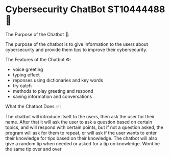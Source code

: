 # Cybersecurity ChatBot ST10444488 🤖

The Purpose of the Chatbot 🔎:

The purpose of the chatbot is to give information to the users about cybersecurity and provide them tips to improve their cybersecurity.

The Features of the Chatbot ⚙️:
- voice greeting
- typing effect
- reponses using dictionaries and key words
- try catch
- methods to play greeting and respond
- saving information and conversations

What the Chatbot Does ✅:

The chatbot will introduce itself to the users, then ask the user for their name. After that it will ask the user to ask a question based on certain topics, and will respond with certain points, but if not a question asked, the program will ask for them to repeat, or will ask if the user wants to enter their knowledge for tips based on their knowledge.
The chatbot will also give a random tip when needed or asked for a tip on knowledge. Wont be the same tip over and over
